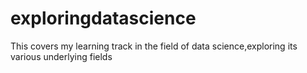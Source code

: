 # exploringdatascience
This covers my learning track in the field of data science,exploring its various underlying  fields 
